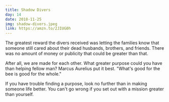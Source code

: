 ```yaml
---
title: Shadow Divers
day: 14
date: 2018-11-25
img: shadow-divers.jpeg
link: https://amzn.to/2JIUG0h
---
```


The greatest reward the divers received was letting the families know that someone
still cared about their dead husbands, brothers, and friends. There was no
amount of money or publicity that could be greater than that.

After all, we are made for each other. What greater purpose could you have
than helping fellow man? Marcus Aurelius put it best. "What's good for the bee
is good for the whole."

If you have trouble finding a purpose, look no further than in making someone
life better. You can't go wrong if you set out with a mission greater than
yourself.
